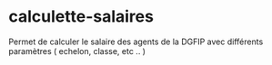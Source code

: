# calculette-salaires
Permet de calculer le salaire des agents de la DGFIP avec différents paramètres ( echelon, classe, etc .. )
